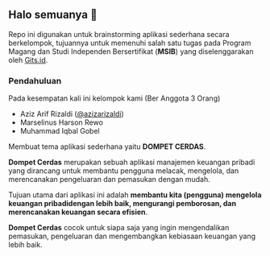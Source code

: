 ## Halo semuanya 👋

Repo ini digunakan untuk brainstorming aplikasi sederhana secara berkelompok, tujuannya untuk memenuhi salah satu tugas pada Program Magang dan Studi Independen Bersertifikat (__MSIB__) yang diselenggarakan oleh [Gits.id](https://gits.id/).


###  Pendahuluan

Pada kesempatan kali ini kelompok kami (Ber Anggota 3 Orang)
- Aziz Arif Rizaldi ([@azizarizaldi](https://gits.id/))
- Marselinus Harson Rewo 
- Muhammad Iqbal Gobel

Membuat tema aplikasi sederhana yaitu __DOMPET CERDAS__.

__Dompet Cerdas__ merupakan sebuah aplikasi manajemen keuangan pribadi yang dirancang untuk membantu pengguna melacak, mengelola, dan merencanakan pengeluaran dan pemasukan dengan mudah.

Tujuan utama dari aplikasi ini adalah __membantu kita (pengguna) mengelola keuangan pribadidengan lebih baik, mengurangi pemborosan, dan merencanakan keuangan secara efisien__. 

__Dompet Cerdas__ cocok untuk siapa saja yang ingin mengendalikan pemasukan, pengeluaran dan mengembangkan kebiasaan keuangan yang lebih baik.
